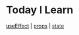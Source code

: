 # Today I Learn

[useEffect](./react/useEffect.md) |
[props](./react/props&state.md) |
[state](./react/props&state.md)
